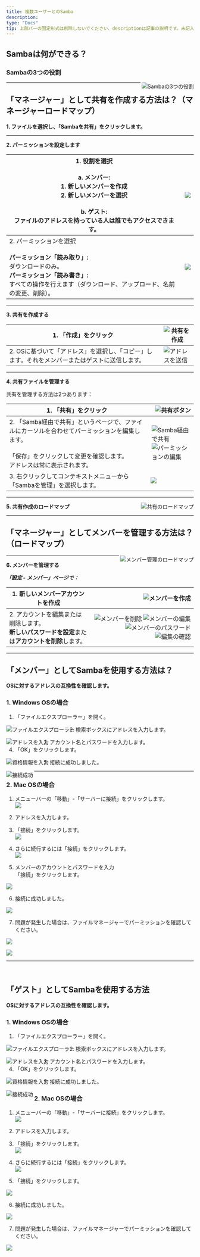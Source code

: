 ```yaml
---
title: 複数ユーザーとのSamba
description:
type: "Docs"
tip: 上部バーの固定形式は削除しないでください、descriptionは記事の説明です。未記入の場合は内容の最初の段落を切り取ります。
---
```


## Sambaは何ができる？

### Sambaの3つの役割
<img align="right" src="https://manage.icewhale.io/api/static/docs/1728713979484_image.png" alt="Sambaの3つの役割">

---

## 「マネージャー」として共有を作成する方法は？（マネージャーロードマップ）

**1. ファイルを選択し、「Sambaを共有」をクリックします。**

---

**2. パーミッションを設定します**

| 1. 役割を選択 <br><br> a. メンバー:<br> 1. 新しいメンバーを作成<br>2. 新しいメンバーを選択<br><br> b. ゲスト:<br>ファイルのアドレスを持っている人は誰でもアクセスできます。 | ![](https://manage.icewhale.io/api/static/docs/1728719197031_image.png) |
| -------- | ----- |
| 2. パーミッションを選択<br><br> **パーミッション「読み取り」:** <br> ダウンロードのみ。<br> **パーミッション「読み書き」:** <br> すべての操作を行えます（ダウンロード、アップロード、名前の変更、削除）。 | ![](https://manage.icewhale.io/api/static/docs/1728719216869_image.png)|

---

**3. 共有を作成する**

| 1. 「作成」をクリック | <img align="right" src="https://manage.icewhale.io/api/static/docs/1728638375493_image.png" alt="共有を作成"> |
| -------- | ----- |
| 2. OSに基づいて「アドレス」を選択し、「コピー」します。それをメンバーまたはゲストに送信します。 | <img align="right" src="https://manage.icewhale.io/api/static/docs/1728638496968_image.png" alt="アドレスを送信"> |

---

**4. 共有ファイルを管理する**

共有を管理する方法は2つあります：

| 1. 「共有」をクリック | <img align="right" src="https://manage.icewhale.io/api/static/docs/1728638620287_image.png" alt="共有ボタン"> |
| -------- | ----- |
| 2. 「Samba経由で共有」というページで、ファイルにカーソルを合わせてパーミッションを編集します。<br><br> 「保存」をクリックして変更を確認します。<br> アドレスは常に表示されます。 | <img align="right" src="https://manage.icewhale.io/api/static/docs/1728638763045_image.png" alt="Samba経由で共有"><br><img align="right" src="https://manage.icewhale.io/api/static/docs/1728638801741_image.png" alt="パーミッションの編集"> |
| 3. 右クリックしてコンテキストメニューから「Sambaを管理」を選択します。  | ![](https://manage.icewhale.io/api/static/docs/1728714108676_image.png) |

---

**5. 共有作成のロードマップ**
<img align="right" src="https://manage.icewhale.io/api/static/docs/1728714127575_image.png" alt="共有のロードマップ">

---

## 「マネージャー」としてメンバーを管理する方法は？（ロードマップ）

<img align="right" src="https://manage.icewhale.io/api/static/docs/1728714150294_image.png" alt="メンバー管理のロードマップ">

---

**6. メンバーを管理する**

***「設定 - メンバー」ページで：***

| 1. 新しいメンバーアカウントを作成 | <img align="right" src="https://manage.icewhale.io/api/static/docs/1728639235564_image.png" alt="メンバーを作成"> |
| -------- | ----- |
| 2. アカウントを編集または削除します。<br> **新しいパスワードを設定**または**アカウントを削除**します。 | <img align="right" src="https://manage.icewhale.io/api/static/docs/1728639475546_image.png" alt="メンバーの編集"><img align="right" src="https://manage.icewhale.io/api/static/docs/1728639486206_image.png" alt="メンバーを削除"><img align="right" src="https://manage.icewhale.io/api/static/docs/1728639504689_image.png" alt="メンバーのパスワード"><img align="right" src="https://manage.icewhale.io/api/static/docs/1728639516436_image.png" alt="編集の確認"> |

---

## 「メンバー」としてSambaを使用する方法は？

**OSに対するアドレスの互換性を確認します。**

### 1. Windows OSの場合

1. 「ファイルエクスプローラー」を開く。  
<img align="left" src="https://manage.icewhale.io/api/static/docs/1728370332527_4.1.png" alt="ファイルエクスプローラー">

2. 検索ボックスにアドレスを入力します。  
<img align="left" src="https://manage.icewhale.io/api/static/docs/1728370346032_4.2.png" alt="アドレスを入力">

3. アカウント名とパスワードを入力します。  
4. 「OK」をクリックします。  
<img align="left" src="https://manage.icewhale.io/api/static/docs/1728370367682_4.3.png" alt="資格情報を入力">

5. 接続に成功しました。  
<img align="left" src="https://manage.icewhale.io/api/static/docs/1728370378592_4.4.png" alt="接続成功">

---

### 2. Mac OSの場合

1. メニューバーの「移動」-「サーバーに接続」をクリックします。  
![](https://manage.icewhale.io/api/static/docs/1728716756088_image.png)

2. アドレスを入力します。  
3. 「接続」をクリックします。  
![](https://manage.icewhale.io/api/static/docs/1728716774112_image.png)

4. さらに続行するには「接続」をクリックします。  
![](https://manage.icewhale.io/api/static/docs/1728716793165_image.png)

5. メンバーのアカウントとパスワードを入力 <br> 「接続」をクリックします。

![](https://manage.icewhale.io/api/static/docs/1728717010704_image.png)

6. 接続に成功しました。

![](https://manage.icewhale.io/api/static/docs/1728716826383_image.png)

7. 問題が発生した場合は、ファイルマネージャーでパーミッションを確認してください。

![](https://manage.icewhale.io/api/static/docs/1728717094721_image.png)

![](https://manage.icewhale.io/api/static/docs/1728716835239_image.png)

---
<br>

## 「ゲスト」としてSambaを使用する方法

**OSに対するアドレスの互換性を確認します。**

### 1. Windows OSの場合

1. 「ファイルエクスプローラー」を開く。  
<img align="left" src="https://manage.icewhale.io/api/static/docs/1728370332527_4.1.png" alt="ファイルエクスプローラー">

2. 検索ボックスにアドレスを入力します。  
<img align="left" src="https://manage.icewhale.io/api/static/docs/1728370346032_4.2.png" alt="アドレスを入力">

3. アカウント名とパスワードを入力します。  
4. 「OK」をクリックします。  
<img align="left" src="https://manage.icewhale.io/api/static/docs/1728370367682_4.3.png" alt="資格情報を入力">

5. 接続に成功しました。  
<img align="left" src="https://manage.icewhale.io/api/static/docs/1728370378592_4.4.png" alt="接続成功">

### 2. Mac OSの場合

1. メニューバーの「移動」-「サーバーに接続」をクリックします。  
![](https://manage.icewhale.io/api/static/docs/1728716756088_image.png)

2. アドレスを入力します。  
3. 「接続」をクリックします。  
![](https://manage.icewhale.io/api/static/docs/1728716774112_image.png)

4. さらに続行するには「接続」をクリックします。  
![](https://manage.icewhale.io/api/static/docs/1728716793165_image.png)

5. 「接続」をクリックします。  

![](https://manage.icewhale.io/api/static/docs/1728716808184_image.png)

6. 接続に成功しました。  

![](https://manage.icewhale.io/api/static/docs/1728717283253_image.png)

7. 問題が発生した場合は、ファイルマネージャーでパーミッションを確認してください。  

![](https://manage.icewhale.io/api/static/docs/1728716835239_image.png)